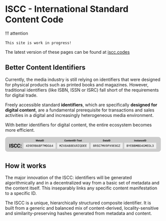# ISCC - International Standard Content Code

!!! attention

    This site is work in progress!
The latest version of these pages can be found at [iscc.codes](http://iscc.codes)

## Better Content Identifiers

Currently, the media industry is still relying on identifiers that were designed for physical products such as printed books and magazines. However, traditional identifiers (like ISBN, ISSN or ISRC) fall short of the requirements for digital trade.

Freely accessible standard **identifiers**, which are specifically **designed for digital content**, are a fundamental prerequisite for transactions and sales activities in a digital and increasingly heterogeneous media environment.

With better identifiers for digital content, the entire ecosystem becomes more efficient.

![iscc-sample](images/iscc-sample.svg)

## How it works

The major innovation of the ISCC: identifiers will be generated algorithmically and in a decentralized way from a basic set of metadata and the content itself. This inseparably links any specific content manifestation to a specific ID.

The ISCC is a unique, hierarchically structured composite identifier. It is built from a generic and balanced mix of content-derived, locality-sensitive and similarity-preserving hashes generated from metadata and content.

